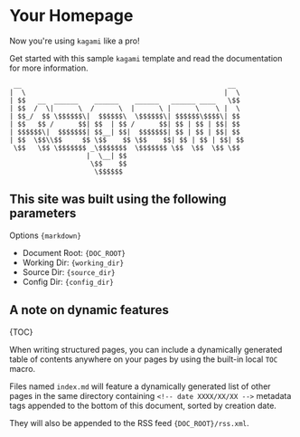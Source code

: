 # Your Homepage

Now you're using `kagami` like a pro!

Get started with this sample `kagami` template and read the documentation for more information.

```
 __                                                   __
|  \                                                 |  \
| $$   __  ______    ______    ______   ______ ____   \$$
| $$  /  \|      \  /      \  |      \ |      \    \ |  \
| $$_/  $$ \$$$$$$\|  $$$$$$\  \$$$$$$\| $$$$$$\$$$$\| $$
| $$   $$ /      $$| $$  | $$ /      $$| $$ | $$ | $$| $$
| $$$$$$\|  $$$$$$$| $$__| $$|  $$$$$$$| $$ | $$ | $$| $$
| $$  \$$\\$$     $$ \$$    $$ \$$    $$| $$ | $$ | $$| $$
 \$$   \$$ \$$$$$$$ _\$$$$$$$  \$$$$$$$ \$$  \$$  \$$ \$$
                   |  \__| $$
                    \$$    $$
                     \$$$$$$
```

## This site was built using the following parameters
Options `{markdown}`

* Document Root: `{DOC_ROOT}`
* Working Dir: `{working_dir}`
* Source Dir: `{source_dir}`
* Config Dir: `{config_dir}`

## A note on dynamic features
{TOC}

When writing structured pages, you can include a dynamically generated
table of contents anywhere on your pages by using the built-in local `TOC` macro.

Files named `index.md` will feature a dynamically generated list of other pages
in the same directory containing `<!-- date XXXX/XX/XX -->` metadata tags
appended to the bottom of this document, sorted by creation date.

They will also be appended to the RSS feed `{DOC_ROOT}/rss.xml`.
